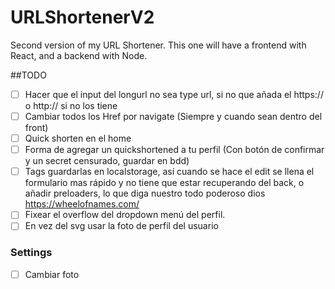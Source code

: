 # URLShortenerV2
Second version of my URL Shortener. This one will have a frontend with React, and a backend with Node.



##TODO
- [ ] Hacer que el input del longurl no sea type url, si no que añada el https:// o http:// si no los tiene
- [ ] Cambiar todos los Href por navigate (Siempre y cuando sean dentro del front)
- [ ] Quick shorten en el home
- [ ] Forma de agregar un quickshortened a tu perfil (Con botón de confirmar y un secret censurado, guardar en bdd)
- [ ] Tags guardarlas en localstorage, así cuando se hace el edit se llena el formulario mas rápido y no tiene que estar recuperando del back, o añadir preloaders, lo que diga nuestro todo poderoso dios https://wheelofnames.com/
- [ ] Fixear el overflow del dropdown menú del perfil. 
- [ ] En vez del svg usar la foto de perfil del usuario

### Settings
- [ ] Cambiar foto
